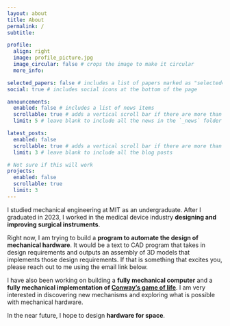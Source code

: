 ```yaml
---
layout: about
title: About
permalink: /
subtitle:

profile:
  align: right
  image: profile_picture.jpg
  image_circular: false # crops the image to make it circular
  more_info:

selected_papers: false # includes a list of papers marked as "selected={true}"
social: true # includes social icons at the bottom of the page

announcements:
  enabled: false # includes a list of news items
  scrollable: true # adds a vertical scroll bar if there are more than 3 news items
  limit: 5 # leave blank to include all the news in the `_news` folder

latest_posts:
  enabled: false
  scrollable: true # adds a vertical scroll bar if there are more than 3 new posts items
  limit: 3 # leave blank to include all the blog posts

# Not sure if this will work
projects:
  enabled: false
  scrollable: true
  limit: 3
---
```


I studied mechanical engineering at MIT as an undergraduate. After I graduated in 2023, I worked in the medical device industry <b>designing and improving surgical instruments</b>.

Right now, I am trying to build a <b>program to automate the design of mechanical hardware</b>. It would be a text to CAD program that takes in design requirements and outputs an assembly of 3D models that implements those design requirements. If that is something that excites you, please reach out to me using the email link below.

I have also been working on building a <b>fully mechanical computer</b> and a <b>fully mechanical implementation of [Conway’s game of life](https://en.wikipedia.org/wiki/Conway%27s_Game_of_Life)</b>. I am very interested in discovering new mechanisms and exploring what is possible with mechanical hardware.

In the near future, I hope to design <b>hardware for space</b>.

